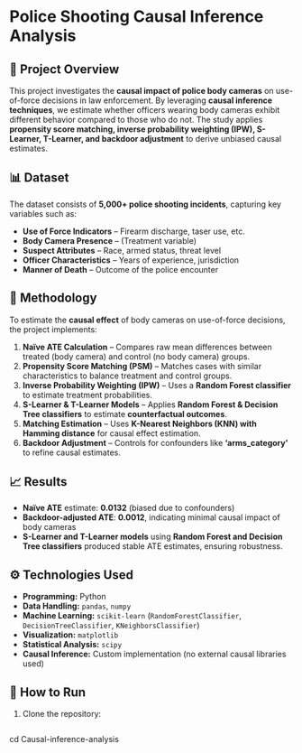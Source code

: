 
# Police Shooting Causal Inference Analysis

## 📌 Project Overview
This project investigates the **causal impact of police body cameras** on use-of-force decisions in law enforcement. By leveraging **causal inference techniques**, we estimate whether officers wearing body cameras exhibit different behavior compared to those who do not. The study applies **propensity score matching, inverse probability weighting (IPW), S-Learner, T-Learner, and backdoor adjustment** to derive unbiased causal estimates.

## 📊 Dataset
The dataset consists of **5,000+ police shooting incidents**, capturing key variables such as:
- **Use of Force Indicators** – Firearm discharge, taser use, etc.
- **Body Camera Presence** – (Treatment variable)
- **Suspect Attributes** – Race, armed status, threat level
- **Officer Characteristics** – Years of experience, jurisdiction
- **Manner of Death** – Outcome of the police encounter

## 🔬 Methodology
To estimate the **causal effect** of body cameras on use-of-force decisions, the project implements:

1. **Naïve ATE Calculation** – Compares raw mean differences between treated (body camera) and control (no body camera) groups.
2. **Propensity Score Matching (PSM)** – Matches cases with similar characteristics to balance treatment and control groups.
3. **Inverse Probability Weighting (IPW)** – Uses a **Random Forest classifier** to estimate treatment probabilities.
4. **S-Learner & T-Learner Models** – Applies **Random Forest & Decision Tree classifiers** to estimate **counterfactual outcomes**.
5. **Matching Estimation** – Uses **K-Nearest Neighbors (KNN) with Hamming distance** for causal effect estimation.
6. **Backdoor Adjustment** – Controls for confounders like **‘arms_category’** to refine causal estimates.

## 📈 Results
- **Naïve ATE** estimate: **0.0132** (biased due to confounders)
- **Backdoor-adjusted ATE**: **0.0012**, indicating minimal causal impact of body cameras
- **S-Learner and T-Learner models** using **Random Forest and Decision Tree classifiers** produced stable ATE estimates, ensuring robustness.

## ⚙️ Technologies Used
- **Programming:** Python
- **Data Handling:** `pandas`, `numpy`
- **Machine Learning:** `scikit-learn` (`RandomForestClassifier`, `DecisionTreeClassifier`, `KNeighborsClassifier`)
- **Visualization:** `matplotlib`
- **Statistical Analysis:** `scipy`
- **Causal Inference:** Custom implementation (no external causal libraries used)

## 🚀 How to Run
1. Clone the repository:
   ```git clone https://github.com/ayswarya-sundararaman/Causal-inference-analysis.git
cd Causal-inference-analysis

